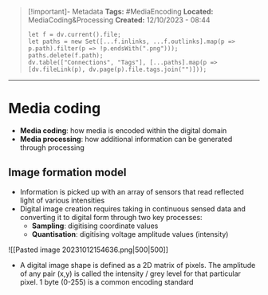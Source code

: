 > [!important]- Metadata
> **Tags:** #MediaEncoding 
> **Located:** MediaCoding&Processing
> **Created:** 12/10/2023 - 08:44
> ```dataviewjs
> let f = dv.current().file;
> let paths = new Set([...f.inlinks, ...f.outlinks].map(p => p.path).filter(p => !p.endsWith(".png")));
> paths.delete(f.path);
> dv.table(["Connections", "Tags"], [...paths].map(p => [dv.fileLink(p), dv.page(p).file.tags.join("")]));
> ```

___
# Media coding
- **Media coding**: how media is encoded within the digital domain
- **Media processing**: how additional information can be generated through processing 

## Image formation model 
- Information is picked up with an array of sensors that read reflected light of various intensities
- Digital image creation requires taking in continuous sensed data and converting it to digital form through two key processes:
	- **Sampling**:  digitising coordinate values 
	- **Quantisation**: digitising voltage amplitude values (intensity)

![[Pasted image 20231012154636.png|500|500]]

- A digital image shape is defined as a 2D matrix of pixels. The amplitude of any pair (x,y)  is called the intensity / grey level for that particular pixel. 1 byte (0-255) is a common encoding standard